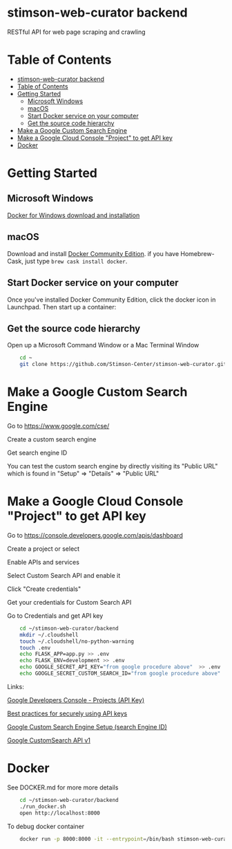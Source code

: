 stimson-web-curator backend
===========================

RESTful API for web page scraping and crawling

Table of Contents
=================

   * [stimson-web-curator backend](#stimson-web-curator-backend)
   * [Table of Contents](#table-of-contents)
   * [Getting Started](#getting-started)
      * [Microsoft Windows](#microsoft-windows)
      * [macOS](#macos)
      * [Start Docker service on your computer](#start-docker-service-on-your-computer)
      * [Get the source code hierarchy](#get-the-source-code-hierarchy)
   * [Make a Google Custom Search Engine](#make-a-google-custom-search-engine)
   * [Make a Google Cloud Console "Project" to get API key](#make-a-google-cloud-console-project-to-get-api-key)
   * [Docker](#docker)
 
# Getting Started

## Microsoft Windows

[Docker for Windows download and installation](https://docs.docker.com/docker-for-windows/install/)

## macOS

Download and install [Docker Community Edition](https://www.docker.com/community-edition). if you have Homebrew-Cask, just type `brew cask install docker`.

## Start Docker service on your computer

Once you've installed Docker Community Edition, click the docker icon in Launchpad. Then start up a container:

## Get the source code hierarchy

Open up a Microsoft Command Window or a Mac Terminal Window

```bash
    cd ~
    git clone https://github.com/Stimson-Center/stimson-web-curator.git
```

# Make a Google Custom Search Engine

Go to https://www.google.com/cse/

Create a custom search engine

Get search engine ID

You can test the custom search engine by directly visiting its "Public URL" which is found in "Setup" => "Details" => "Public URL"

# Make a Google Cloud Console "Project" to get API key

Go to https://console.developers.google.com/apis/dashboard

Create a project or select

Enable APIs and services

Select Custom Search API and enable it

Click "Create credentials"

Get your credentials for Custom Search API

Go to Credentials and get API key

```bash
    cd ~/stimson-web-curator/backend
    mkdir ~/.cloudshell
    touch ~/.cloudshell/no-python-warning
    touch .env
    echo FLASK_APP=app.py >> .env
    echo FLASK_ENV=development >> .env
    echo GOOGLE_SECRET_API_KEY="from google procedure above"  >> .env
    echo GOOGLE_SECRET_CUSTOM_SEARCH_ID="from google procedure above"  >> .env
```

Links:

[Google Developers Console - Projects (API Key)](https://console.developers.google.com/project)

[Best practices for securely using API keys](https://developers.google.com/console/help/new/#usingkeys)

[Google Custom Search Engine Setup (search Engine ID)](https://www.google.com/cse/all)

[Google CustomSearch API v1](http://developers.google.com/apis-explorer/#p/customsearch/v1)

# Docker

See DOCKER.md for more more details

```bash
    cd ~/stimson-web-curator/backend
    ./run_docker.sh
    open http://localhost:8000
```

To debug docker container

```bash
    docker run -p 8000:8000 -it --entrypoint=/bin/bash stimson-web-curator-api 
```

